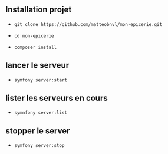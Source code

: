 ## Installation projet

- ``` git clone https://github.com/matteobnvl/mon-epicerie.git ```

- ``` cd mon-epicerie ```

- ``` composer install ```

## lancer le serveur

- ``` symfony server:start ```

## lister les serveurs en cours 

- ``` symnfony server:list ```

## stopper le server 

- ``` symfony server:stop ```